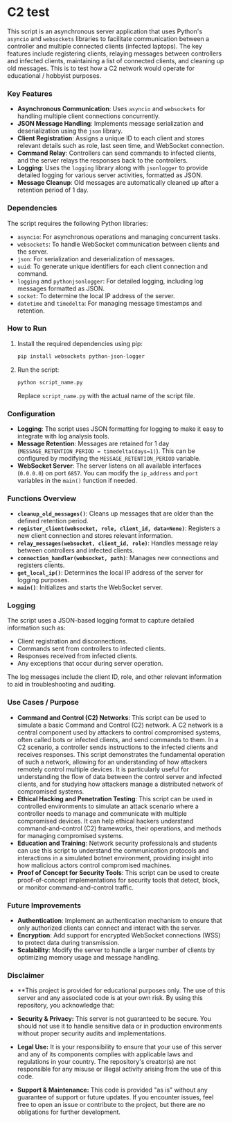 # C2 test

This script is an asynchronous server application that uses Python's `asyncio` and `websockets` libraries to facilitate communication between a controller and multiple connected clients (infected laptops). The key features include registering clients, relaying messages between controllers and infected clients, maintaining a list of connected clients, and cleaning up old messages. This is to test how a C2 network would operate for educational / hobbyist purposes.

### Key Features

- **Asynchronous Communication**: Uses `asyncio` and `websockets` for handling multiple client connections concurrently.
- **JSON Message Handling**: Implements message serialization and deserialization using the `json` library.
- **Client Registration**: Assigns a unique ID to each client and stores relevant details such as role, last seen time, and WebSocket connection.
- **Command Relay**: Controllers can send commands to infected clients, and the server relays the responses back to the controllers.
- **Logging**: Uses the `logging` library along with `jsonlogger` to provide detailed logging for various server activities, formatted as JSON.
- **Message Cleanup**: Old messages are automatically cleaned up after a retention period of 1 day.

### Dependencies

The script requires the following Python libraries:

- `asyncio`: For asynchronous operations and managing concurrent tasks.
- `websockets`: To handle WebSocket communication between clients and the server.
- `json`: For serialization and deserialization of messages.
- `uuid`: To generate unique identifiers for each client connection and command.
- `logging` and `pythonjsonlogger`: For detailed logging, including log messages formatted as JSON.
- `socket`: To determine the local IP address of the server.
- `datetime` and `timedelta`: For managing message timestamps and retention.

### How to Run

1. Install the required dependencies using pip:

   ```sh
   pip install websockets python-json-logger
   ```

2. Run the script:

   ```sh
   python script_name.py
   ```

   Replace `script_name.py` with the actual name of the script file.

### Configuration

- **Logging**: The script uses JSON formatting for logging to make it easy to integrate with log analysis tools.
- **Message Retention**: Messages are retained for 1 day (`MESSAGE_RETENTION_PERIOD = timedelta(days=1)`). This can be configured by modifying the `MESSAGE_RETENTION_PERIOD` variable.
- **WebSocket Server**: The server listens on all available interfaces (`0.0.0.0`) on port `6857`. You can modify the `ip_address` and `port` variables in the `main()` function if needed.

### Functions Overview

- **`cleanup_old_messages()`**: Cleans up messages that are older than the defined retention period.
- **`register_client(websocket, role, client_id, data=None)`**: Registers a new client connection and stores relevant information.
- **`relay_messages(websocket, client_id, role)`**: Handles message relay between controllers and infected clients.
- **`connection_handler(websocket, path)`**: Manages new connections and registers clients.
- **`get_local_ip()`**: Determines the local IP address of the server for logging purposes.
- **`main()`**: Initializes and starts the WebSocket server.

### Logging

The script uses a JSON-based logging format to capture detailed information such as:

- Client registration and disconnections.
- Commands sent from controllers to infected clients.
- Responses received from infected clients.
- Any exceptions that occur during server operation.

The log messages include the client ID, role, and other relevant information to aid in troubleshooting and auditing.

### Use Cases / Purpose

- **Command and Control (C2) Networks**: This script can be used to simulate a basic Command and Control (C2) network. A C2 network is a central component used by attackers to control compromised systems, often called bots or infected clients, and send commands to them. In a C2 scenario, a controller sends instructions to the infected clients and receives responses. This script demonstrates the fundamental operation of such a network, allowing for an understanding of how attackers remotely control multiple devices. It is particularly useful for understanding the flow of data between the control server and infected clients, and for studying how attackers manage a distributed network of compromised systems.
- **Ethical Hacking and Penetration Testing**: This script can be used in controlled environments to simulate an attack scenario where a controller needs to manage and communicate with multiple compromised devices. It can help ethical hackers understand command-and-control (C2) frameworks, their operations, and methods for managing compromised systems.
- **Education and Training**: Network security professionals and students can use this script to understand the communication protocols and interactions in a simulated botnet environment, providing insight into how malicious actors control compromised machines.
- **Proof of Concept for Security Tools**: This script can be used to create proof-of-concept implementations for security tools that detect, block, or monitor command-and-control traffic.

### Future Improvements

- **Authentication**: Implement an authentication mechanism to ensure that only authorized clients can connect and interact with the server.
- **Encryption**: Add support for encrypted WebSocket connections (WSS) to protect data during transmission.
- **Scalability**: Modify the server to handle a larger number of clients by optimizing memory usage and message handling.

### Disclaimer
- **This project is provided for educational purposes only. The use of this server and any associated code is at your own risk. By using this repository, you acknowledge that:

- **Security & Privacy:** This server is not guaranteed to be secure. You should not use it to handle sensitive data or in production environments without proper security audits and implementations.

- **Legal Use:** It is your responsibility to ensure that your use of this server and any of its components complies with applicable laws and regulations in your country. The repository's creator(s) are not responsible for any misuse or illegal activity arising from the use of this code.

- **Support & Maintenance:** This code is provided "as is" without any guarantee of support or future updates. If you encounter issues, feel free to open an issue or contribute to the project, but there are no obligations for further development.
